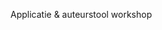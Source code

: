 
<img style="border:0;box-shadow:0 0 0px rgba(0, 0, 0, 0.15)" data-src="resources/logotrans.png">

<p>Applicatie & auteurstool workshop</p>